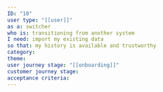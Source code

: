 ```yaml
---
ID: "10"
user type: "[[user]]"
as a: switcher
who is: transitioning from another system
I need: import my existing data
so that: my history is available and trustworthy
category:
theme:
user journey stage: "[[onboarding]]"
customer journey stage:
acceptance criteria:
---
```

